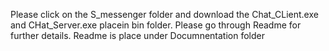 Please click on the S_messenger folder and download the Chat_CLient.exe and CHat_Server.exe placein bin folder.
Please go through Readme for further details. Readme is place under Documnentation folder
